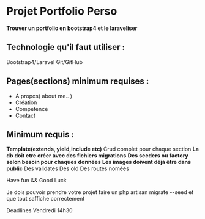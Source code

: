 # Projet Portfolio Perso
__Trouver un portfolio en bootstrap4 et le laraveliser__

## Technologie qu'il faut utiliser :
Bootstrap4/Laravel
Git/GitHub

## Pages(sections) minimum requises :
- A propos( about me.. )
- Création
- Competence
- Contact

## Minimum requis : 
__Template(extends, yield,include etc)__
Crud complet pour chaque section
__La db doit etre créer avec des fichiers migrations__
__Des seeders ou factory selon besoin pour chaques données__
__Les images doivent déjà être dans public__
Des validates
Des old
Des routes nomées

Have fun && Good Luck

Je dois pouvoir prendre votre projet faire un php artisan migrate --seed et que tout saffiche correctement

Deadlines Vendredi 14h30